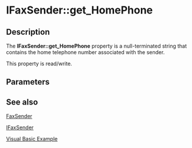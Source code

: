 # IFaxSender::get_HomePhone

## Description

The **IFaxSender::get_HomePhone** property is a null-terminated string that contains the home telephone number associated with the sender.

This property is read/write.

## Parameters

## See also

[FaxSender](https://learn.microsoft.com/previous-versions/windows/desktop/fax/-mfax-faxsender)

[IFaxSender](https://learn.microsoft.com/previous-versions/windows/desktop/api/faxcomex/nn-faxcomex-ifaxsender)

[Visual Basic Example](https://learn.microsoft.com/previous-versions/windows/desktop/fax/-mfax-sending-a-fax)